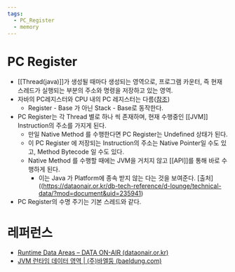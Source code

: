 ```yaml
---
tags:
  - PC_Register
  - memory
---
```

# PC Register
- [[Thread(java)]]가 생성될 때마다 생성되는 영역으로, 프로그램 카운터, 즉 현재 스레드가 실행되는 부분의 주소와 명령을 저장하고 있는 영역.
- 자바의 PC레지스터와 CPU 내의 PC 레지스터는 다름([참조](https://imbf.github.io/interview/2021/03/02/NAVER-Practical-Interview-Preparation-4.html))
	- Register - Base 가 아닌 Stack - Base로 동작한다. 
- PC Register는 각 Thread 별로 하나 씩 존재하며, 현재 수행중인 [[JVM]] Instruction의 주소를 가지게 된다.
	- 만일 Native Method 를 수행한다면 PC Register는  Undefined 상태가 된다.
	- 이 PC Register 에 저장되는 Instruction의 주소는 Native Pointer일 수도 있고, Method Bytecode 일 수도 있다.
	- Native Method 를 수행할 때에는 JVM을 거치지 않고 [[API]]를 통해 바로 수행하게 된다.
		- 이는 Java 가 Platform에 종속 받지 않는 다는 것을 보여준다. [출처]((https://dataonair.or.kr/db-tech-reference/d-lounge/technical-data/?mod=document&uid=235941)
- PC Register의 수명 주기는 기본 스레드와 같다.

# 레퍼런스
- [Runtime Data Areas – DATA ON-AIR (dataonair.or.kr)](https://dataonair.or.kr/db-tech-reference/d-lounge/technical-data/?mod=document&uid=235941)
- [JVM 런타임 데이터 영역 | (주)바엘둥 (baeldung.com)](https://www.baeldung.com/java-jvm-run-time-data-areas)